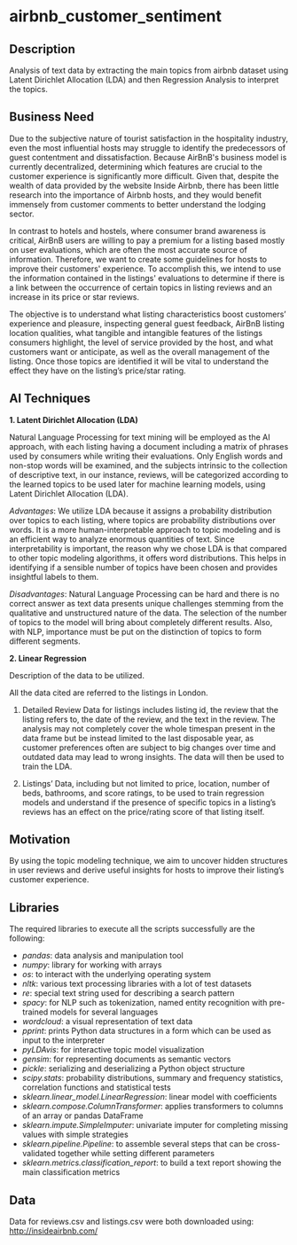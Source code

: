 # airbnb_customer_sentiment

## Description
Analysis of text data by extracting the main topics from airbnb dataset using Latent Dirichlet Allocation (LDA) and then Regression Analysis to interpret the topics.

## Business Need

Due to the subjective nature of tourist satisfaction in the hospitality industry, even the most influential hosts may struggle to identify the predecessors of guest contentment and dissatisfaction. Because AirBnB's business model is currently decentralized, determining which features are crucial to the customer experience is significantly more difficult. Given that, despite the wealth of data provided by the website Inside Airbnb, there has been little research into the importance of Airbnb hosts, and they would benefit immensely from customer comments to better understand the lodging sector.  
  
In contrast to hotels and hostels, where consumer brand awareness is critical, AirBnB users are willing to pay a premium for a listing based mostly on user evaluations, which are often the most accurate source of information. Therefore, we want to create some guidelines for hosts to improve their customers' experience. To accomplish this, we intend to use the information contained in the listings' evaluations to determine if there is a link between the occurrence of certain topics in listing reviews and an increase in its price or star reviews.  
  
The objective is to understand what listing characteristics boost customers’ experience and pleasure, inspecting general guest feedback, AirBnB listing location qualities, what tangible and intangible features of the listings consumers highlight, the level of service provided by the host, and what customers want or anticipate, as well as the overall management of the listing. Once those topics are identified it will be vital to understand the effect they have on the listing’s price/star rating.

## AI Techniques
  
**1. Latent Dirichlet Allocation (LDA)**  
  
Natural Language Processing for text mining will be employed as the AI approach, with each listing having a document including a matrix of phrases used by consumers while writing their evaluations. Only English words and non-stop words will be examined, and the subjects intrinsic to the collection of descriptive text, in our instance, reviews, will be categorized according to the learned topics to be used later for machine learning models, using Latent Dirichlet Allocation (LDA).  
  
_Advantages_: We utilize LDA because it assigns a probability distribution over topics to each listing, where topics are probability distributions over words. It is a more human-interpretable approach to topic modeling and is an efficient way to analyze enormous quantities of text. Since interpretability is important, the reason why we chose LDA is that compared to other topic modeling algorithms, it offers word distributions. This helps in identifying if a sensible number of topics have been chosen and provides insightful labels to them.  
  
_Disadvantages_: Natural Language Processing can be hard and there is no correct answer as text data presents unique challenges stemming from the qualitative and unstructured nature of the data. The selection of the number of topics to the model will bring about completely different results. Also, with NLP, importance must be put on the distinction of topics to form different segments.

**2. Linear Regression**  
  
Description of the data to be utilized.  
  
All the data cited are referred to the listings in London.  

1) Detailed Review Data for listings includes listing id, the review that the listing refers to, the date of the review, and the text in the review. The analysis may not completely cover the whole timespan present in the data frame but be instead limited to the last disposable year, as customer preferences often are subject to big changes over time and outdated data may lead to wrong insights. The data will then be used to train the LDA.  
  
2) Listings’ Data, including but not limited to price, location, number of beds, bathrooms, and score ratings, to be used to train regression models and understand if the presence of specific topics in a listing’s reviews has an effect on the price/rating score of that listing itself.

## Motivation

By using the topic modeling technique, we aim to uncover hidden structures in user reviews and derive useful insights for hosts to improve their listing’s customer experience.

## Libraries
  
The required libraries to execute all the scripts successfully are the following:  
- _pandas_: data analysis and manipulation tool  
- _numpy_: library for working with arrays
- _os_: to interact with the underlying operating system
- _nltk_: various text processing libraries with a lot of test datasets
- _re_: special text string used for describing a search pattern
- _spacy_: for NLP such as tokenization, named entity recognition with pre-trained models for several languages
- _wordcloud_: a visual representation of text data
- _pprint_: prints Python data structures in a form which can be used as input to the interpreter
- _pyLDAvis_: for interactive topic model visualization
- _gensim_: for representing documents as semantic vectors
- _pickle_: serializing and deserializing a Python object structure
- _scipy.stats_: probability distributions, summary and frequency statistics, correlation functions and statistical tests
- _sklearn.linear_model.LinearRegression_: linear model with coefficients
- _sklearn.compose.ColumnTransformer_: applies transformers to columns of an array or pandas DataFrame
- _sklearn.impute.SimpleImputer_: univariate imputer for completing missing values with simple strategies
- _sklearn.pipeline.Pipeline_: to assemble several steps that can be cross-validated together while setting different parameters
- _sklearn.metrics.classification_report_: to build a text report showing the main classification metrics

## Data

Data for reviews.csv and listings.csv were both downloaded using: http://insideairbnb.com/
